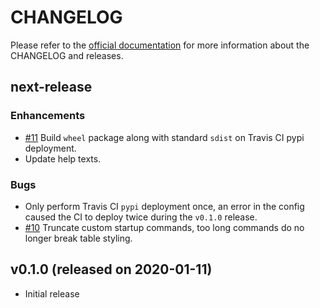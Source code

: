 # CHANGELOG

Please refer to the [official documentation](https://wilfred.readthedocs.io/en/latest/development/) for more information about the CHANGELOG and releases.

## next-release

### Enhancements

* [#11](https://github.com/wilfred-dev/wilfred/issues/11) Build `wheel` package along with standard `sdist` on Travis CI pypi deployment.
* Update help texts.

### Bugs

* Only perform Travis CI `pypi` deployment once, an error in the config caused the CI to deploy twice during the `v0.1.0` release.
* [#10](https://github.com/wilfred-dev/wilfred/issues/10) Truncate custom startup commands, too long commands do no longer break table styling.

## v0.1.0 (released on 2020-01-11)

* Initial release
